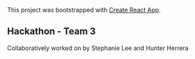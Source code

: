 This project was bootstrapped with [Create React App](https://github.com/facebook/create-react-app).

## Hackathon - Team 3

Collaboratively worked on by Stephanie Lee and Hunter Herrera
